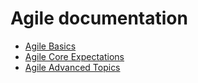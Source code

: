 # Agile documentation

- [Agile Basics](./basics/)
- [Agile Core Expectations](./core-expectations/)
- [Agile Advanced Topics](./advanced-topics/)